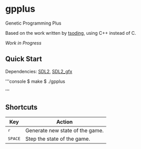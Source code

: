 # gpplus
Genetic Programming Plus

Based on the work written by [tsoding], using C++ instead of C.


*Work in Progress*

## Quick Start

Dependencies: [SDL2], [SDL2_gfx]

'''console
$ make
$ ./gpplus

'''

## Shortcuts

| Key              | Action                          |
|------------------|---------------------------------|
| <kbd>r</kbd>     | Generate new state of the game. |
| <kbd>SPACE</kbd> | Step the state of the game.     |



[tsoding]: https://github.com/tsoding/gp
[SDL2]: https://libsdl.org
[SDL2_gfx]: https://github.com/ferzkopp/SDL2_gfx
